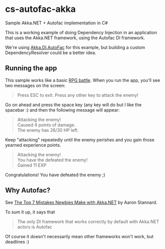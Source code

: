 # cs-autofac-akka
Sample Akka.NET + Autofac implementation in C#

This is a working example of doing Dependency Injection in an application that uses the Akka.NET framework, using the Autofac DI framework.
 
We're using [Akka.DI.AutoFac](https://github.com/akkadotnet/Akka.DI.AutoFac) for this example, but building a custom DependencyResolver could be a better idea.
 
## Running the app
This sample works like a basic [RPG battle](https://www.google.com.ar/search?q=rpg+battle&tbm=isch).
When you run the app, you'll see two messages on the screen:
>Press ESC to exit.
>Press any other key to attack the enemy!

Go on ahead and press the space key (any key will do but I like the spacebar :) and then the following message will appear:
>Attacking the enemy!  
>Caused 4 points of damage.  
>The enemy has 26/30 HP left.

Keep "attacking" repeatedly until the enemy perishes and you gain those yearned experience points.

>Attacking the enemy!  
>You have the defeated the enemy!  
>Gained 11 EXP

Congratulations! You have defeated the enemy ;)

## Why Autofac?
See [The Top 7 Mistakes Newbies Make with Akka.NET](https://petabridge.com/blog/top-7-akkadotnet-stumbling-blocks/) by Aaron Stannard.

To sum it up, it says that 
>The only DI framework that works correctly by default with Akka.NET actors is Autofac

Of course it doesn't necessarily mean other frameworks won't work, but deadlines :)
